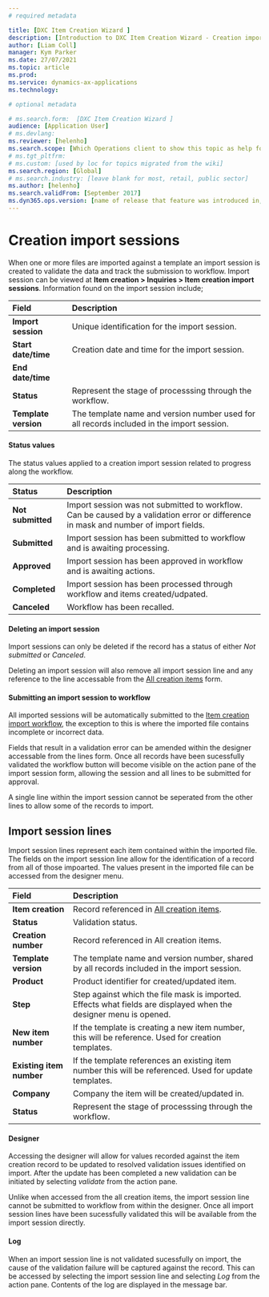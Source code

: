 ```yaml
---
# required metadata

title: [DXC Item Creation Wizard ]
description: [Introduction to DXC Item Creation Wizard - Creation import sessions  ]
author: [Liam Coll]
manager: Kym Parker
ms.date: 27/07/2021
ms.topic: article
ms.prod: 
ms.service: dynamics-ax-applications
ms.technology: 

# optional metadata

# ms.search.form:  [DXC Item Creation Wizard ]
audience: [Application User]
# ms.devlang: 
ms.reviewer: [helenho]
ms.search.scope: [Which Operations client to show this topic as help for, to be set by content strategist, see list here: https://microsoft.sharepoint.com/teams/DynDoc/_layouts/15/WopiFrame.aspx?sourcedoc={23419e1c-eb64-42e9-aa9b-79875b428718}&action=edit&wd=target%28Core%20Dynamics%20AX%20CP%20requirements%2Eone%7C4CC185C0%2DEFAA%2D42CD%2D94B9%2D8F2A45E7F61A%2FVersions%20list%20for%20docs%20topics%7CC14BE630%2D5151%2D49D6%2D8305%2D554B5084593C%2F%29]
# ms.tgt_pltfrm: 
# ms.custom: [used by loc for topics migrated from the wiki]
ms.search.region: [Global]
# ms.search.industry: [leave blank for most, retail, public sector]
ms.author: [helenho]
ms.search.validFrom: [September 2017]
ms.dyn365.ops.version: [name of release that feature was introduced in, see list here: https://microsoft.sharepoint.com/teams/DynDoc/_layouts/15/WopiFrame.aspx?sourcedoc={23419e1c-eb64-42e9-aa9b-79875b428718}&action=edit&wd=target%28Core%20Dynamics%20AX%20CP%20requirements%2Eone%7C4CC185C0%2DEFAA%2D42CD%2D94B9%2D8F2A45E7F61A%2FVersions%20list%20for%20docs%20topics%7CC14BE630%2D5151%2D49D6%2D8305%2D554B5084593C%2F%29]
---
```


# Creation import sessions

When one or more files are imported against a template an import session is created to validate the data and track the submission to workflow. Import session can be viewed at **Item creation > Inquiries > Item creation import sessions**. Information found on the import session include;

|  **Field**  | **Description** | 
|:---|:---|     
|  **Import session**  | Unique identification for the import session. |   
|  **Start date/time**  | Creation date and time for the import session. |  
|  **End date/time**  |  |
|  **Status**  | Represent the stage of processsing through the workflow. |   
|  **Template version**  | The template name and version number used for all records included in the import session. |   

#### Status values

The status values applied to a creation import session related to progress along the workflow.

|  **Status**  | **Description** | 
|:---|:---|     
|  **Not submitted**  | Import session was not submitted to workflow. Can be caused by a validation error or difference in mask and number of import fields.  |  
|  **Submitted**  | Import session has been submitted to workflow and is awaiting processing. |  
|  **Approved**  | Import session has been approved in workflow and is awaiting actions. |  
|  **Completed**  | Import session has been processed through workflow and items created/udpated. |  
|  **Canceled**  | Workflow has been recalled. |  

#### Deleting an import session

Import sessions can only be deleted if the record has a status of either *Not submitted* or *Canceled*.

Deleting an import session will also remove all import session line and any reference to the line accessable from the [All creation items](All_creation_items) form.

#### Submitting an import session to workflow

All imported sessions will be automatically submitted to the [Item creation import workflow](Item_creation_workflows), the exception to this is where the imported file contains incomplete or incorrect data. 

Fields that result in a validation error can be amended within the designer accessable from the lines form. Once all records have been sucessfully validated the workflow button will become visible on the action pane of the import session form, allowing the session and all lines to be submitted for approval.

A single line within the import session cannot be seperated from the other lines to allow some of the records to import.

## Import session lines

Import session lines represent each item contained within the imported file. The fields on the import session line allow for the identification of a record from all of those impoarted. The values present in the imported file can be accessed from the designer menu.

|  **Field**  | **Description** | 
|:---|:---|     
|  **Item creation**  | Record referenced in [All creation items](All_creation_items). |   
|  **Status**  | Validation status. |   
|  **Creation number**  | Record referenced in All creation items. |   
|  **Template version**  | The template name and version number, shared by all records included in the import session. |   
|  **Product**  | Product identifier for created/updated item. |   
|  **Step**  | Step against which the file mask is imported. Effects what fields are displayed when the designer menu is opened. |   
|  **New item number**  | If the template is creating a new item number, this will be reference. Used for creation templates. |   
|  **Existing item number**  | If the template references an existing item number this will be referenced. Used for update templates. |   
|  **Company**  | Company the item will be created/updated in. |   
|  **Status**  | Represent the stage of processsing through the workflow. |   

#### Designer

Accessing the designer will allow for values recorded against the item creation record to be updated to resolved validation issues identified on import. After the update has been completed a new validation can be initiated by selecting *validate* from the action pane.

Unlike when accessed from the all creation items, the import session line cannot be submitted to workflow from within the designer. Once all import session lines have been sucessfully validated this will be available from the import session directly. 

#### Log

When an import session line is not validated sucessfully on import, the cause of the validation failure will be captured against the record. This can be accessed by selecting the import session line and selecting *Log* from the action pane. Contents of the log are displayed in the message bar.
